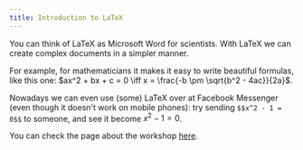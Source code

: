 ```yaml
---
title: Introduction to LaTeX
---
```


You can think of LaTeX as Microsoft Word for scientists. With LaTeX we can create complex documents in a simpler manner.

For example, for mathematicians it makes it easy to write beautiful formulas, like this one: $ax^2 + bx + c = 0 \iff x = \frac{-b \pm \sqrt{b^2 - 4ac}}{2a}$.

Nowadays we can even use (some) LaTeX over at Facebook Messenger (even though it doesn't work on mobile phones): try sending `$$x^2 - 1 = 0$$` to someone, and see it become $x^2 - 1 = 0$.
  
You can check the page about the workshop [here](https://mathspp.com/workshops/intro-latex).
